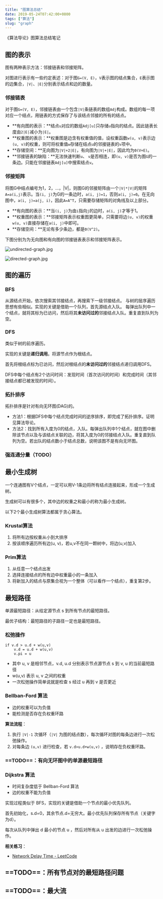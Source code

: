 ```yaml
---
title: "图算法总结"
date: 2019-05-24T07:42:00+0800
tags: ["算法"]
slug: "graph"
---
```


《算法导论》图算法总结笔记

## 图的表示

图有两种表示方法：邻接链表和邻接矩阵。

对图进行表示有一些约定表述：对于图`G=(V, E)`，`V`表示图的结点集合，`E`表示图的边集合，`|V|`、`|E|`分别表示结点和边的数量。

### 邻接链表

对于图`G=(V, E)`，邻接链表由一个包含`|V|`条链表的数组`Adj`构成。数组的每一项对应一个结点，用链表的方式保存了与该结点邻接的所有的结点。

- **有向图的表示：**结点`u`对应的数组`Adj[u]`只存储`u`指向的结点。因此链表长度由`2|E|`减小为`|E|`。
- **权重图的表示：**权重图是边含有权重值的值，设权重函数`w(u, v)`表示边`(u, v)`的权重，则可将权重值`w`存储在结点`u`的邻接链表的`v`项中。
- **存储空间：**无向图为`|V|+2|E|`，有向图为`|V|+|E|`，因此均为`Θ(V+E)`。
- **邻接链表的缺陷：**无法快速判断`u`、 `v`是否相连，即`(u, v)`是否为图`G`的一条边。只能在邻接链表`Adj[u]`中搜索结点`v`。

### 邻接矩阵

将图G中结点编号为1，2，...，|V|，则图G的邻接矩阵由一个`|V|*|V|`的矩阵`A=a(i,j)`表示。当`(i, j)`为G的一条边时，`a(i, j)=1`，否则`a(i, j)=0`。在无向图中，`a(i, j)=a(j, i)`，因此`A=A^T`，只需要存储矩阵的对角线及以上部分。

- **有向图的表示：**当`(i, j)`为由`i`指向`j`的边时，`a(i, j)`才等于1。
- **权重图的表示：**邻接矩阵表示权重图更简单，只需要将边`(u, v)`的权重`w(u, v)`直接存储在`a(i, j)`中即可。
- **存储空间：**无论有多少条边，都是`Θ(V^2)`。

下图分别为为无向图和有向图的邻接链表表示和邻接矩阵表示。

![undirected-graph.jpg](undirected-graph.jpg)

![directed-graph.jpg](directed-graph.jpg)

## 图的遍历

### BFS

从源结点开始，依次搜索其邻接结点，再搜索下一级邻接结点。
与树的层序遍历思想有些相似。实现的关键是借助一个队列，首先源结点入队。
每弹出队列中一个结点，就将其标为已访问，然后将其**未访问过的**邻接结点入队。重复直到队列为空。

### DFS

类似于树的前序遍历。

实现的关键是**递归调用**。将源节点作为根结点。

首先将根结点标为已访问，然后对根结点的**未访问过的**邻接结点递归调用DFS。

DFS中每个结点有2个访问时间：发现时间（首次访问的时间）和完成时间（其邻接结点都已被发现的时间）。

### 拓扑排序

拓扑排序是针对有向无环图(DAG)的。

- 方法1：根据DFS中每个结点完成时间的逆序排序，即完成了拓扑排序。证明见算法导论。
- 方法2：找到所有入度为0的结点，入队。每弹出队列中1个结点，就在图中删除该节点以及与该结点关联的边，将其入度为0的邻接结点入队。重复直到队列为空。若出队的结点数小于结点总数，说明该图不是有向无环图。

### 强连通分量（TODO）

## 最小生成树

一个连通图有V个结点，一定可以用V-1条边将所有结点连接起来，形成一个生成树。

生成树可以有很多个，其中边的权重之和最小的称为最小生成树。

以下2个最小生成树算法都属于贪心算法。

### Krustal算法

1. 将所有边按权重从小到大排序
1. 按该顺序遍历所有边(u, v)，若u,v不在同一颗树中，将边(u,v)加入

### Prim算法

1. 从任意一个结点出发
1. 选择连接结点的所有边中权重最小的一条加入
1. 将新加入的结点与原集合视为一个整体（可以看作一个结点），重复第2步。

## 最短路径

单源最短路径：从给定源节点 s 到所有节点的最短路径。

最优子结构：最短路径的子路径一定也是最短路径。

### 松弛操作

```
if v.d > u.d + w(u,v)
    v.d = u.d + w(u,v)
    v.pi = u
```

- 其中 u, v 是相邻节点，v.d, u.d 分别表示节点源节点 s 到 v, u 的当前最短路径
- w(u,v) 表示 u, v 之间的权重
- 一次松弛操作简单说就是检查 s 经过 u 再到 v 是否更近

### Bellban-Ford 算法

- 边的权重可以为负值
- 能检测是否存在负权重环路

**算法流程**：

1. 执行 `|V|-1` 次循环（`|V|` 为图的结点数），每次循环对图的每条边进行一次松弛操作。
1. 对每条边 `(u,v)` 进行检查，若 `v.d>u.d+w(u,v)` ，说明存在负权重环路。

### ==TODO==：有向无环图中的单源最短路径

### Dijkstra 算法

- 时间复杂度低于 Bellban-Ford 算法
- 边的权重不能为负值

实现过程类似于 BFS，实现的关键是借助一个节点的最小优先队列。

首先初始化，s.d=0，其余节点.d=无穷大。最小优先队列保存所有节点（关键字为d）。

每次从队列中弹出 d 最小的节点 u ，然后对所有从 u 出发的边进行一次松弛操作。

**相关练习**：

- [Network Delay Time - LeetCode](https://leetcode.com/problems/network-delay-time/)

## ==TODO==：所有节点对的最短路径问题

## ==TODO==：最大流
